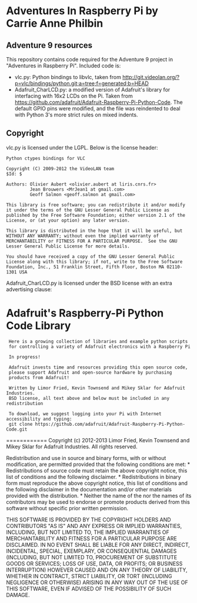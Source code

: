 # Adventures In Raspberry Pi by Carrie Anne Philbin
## Adventure 9 resources

This repository contains code required for the Adventure 9 project in
"Adventures in Raspberry Pi". Included code is:

* vlc.py: Python bindings to libvlc, taken from <http://git.videolan.org/?p=vlc/bindings/python.git;a=tree;f=generated;b=HEAD>
* Adafruit_CharLCD.py: a modified version of Adafruit's library for interfacing
  with 16x2 LCDs on the Pi. Taken from
  <https://github.com/adafruit/Adafruit-Raspberry-Pi-Python-Code>. The default
  GPIO pins were modified, and the file was reindented to deal with Python 3's
  more strict rules on mixed indents.

## Copyright

vlc.py is licensed under the LGPL. Below is the license header:

    Python ctypes bindings for VLC

    Copyright (C) 2009-2012 the VideoLAN team
    $Id: $

    Authors: Olivier Aubert <olivier.aubert at liris.cnrs.fr>
             Jean Brouwers <MrJean1 at gmail.com>
             Geoff Salmon <geoff.salmon at gmail.com>

    This library is free software; you can redistribute it and/or modify
    it under the terms of the GNU Lesser General Public License as
    published by the Free Software Foundation; either version 2.1 of the
    License, or (at your option) any later version.

    This library is distributed in the hope that it will be useful, but
    WITHOUT ANY WARRANTY; without even the implied warranty of
    MERCHANTABILITY or FITNESS FOR A PARTICULAR PURPOSE.  See the GNU
    Lesser General Public License for more details.

    You should have received a copy of the GNU Lesser General Public
    License along with this library; if not, write to the Free Software
    Foundation, Inc., 51 Franklin Street, Fifth Floor, Boston MA 02110-1301 USA

Adafruit_CharLCD.py is licensed under the BSD license with an extra advertising
clause:

   Adafruit's Raspberry-Pi Python Code Library
   ============
     Here is a growing collection of libraries and example python scripts
     for controlling a variety of Adafruit electronics with a Raspberry Pi
     
     In progress!

     Adafruit invests time and resources providing this open source code,
     please support Adafruit and open-source hardware by purchasing
     products from Adafruit!

     Written by Limor Fried, Kevin Townsend and Mikey Sklar for Adafruit Industries.
     BSD license, all text above and below must be included in any redistribution
     
     To download, we suggest logging into your Pi with Internet accessibility and typing:
     git clone https://github.com/adafruit/Adafruit-Raspberry-Pi-Python-Code.git
     
   ============
   Copyright (c) 2012-2013 Limor Fried, Kevin Townsend and Mikey Sklar for Adafruit Industries.
   All rights reserved.

   Redistribution and use in source and binary forms, with or without
   modification, are permitted provided that the following conditions are met:
       * Redistributions of source code must retain the above copyright
         notice, this list of conditions and the following disclaimer.
       * Redistributions in binary form must reproduce the above copyright
         notice, this list of conditions and the following disclaimer in the
         documentation and/or other materials provided with the distribution.
       * Neither the name of the <organization> nor the
         names of its contributors may be used to endorse or promote products
         derived from this software without specific prior written permission.

   THIS SOFTWARE IS PROVIDED BY THE COPYRIGHT HOLDERS AND CONTRIBUTORS "AS IS" AND
   ANY EXPRESS OR IMPLIED WARRANTIES, INCLUDING, BUT NOT LIMITED TO, THE IMPLIED
   WARRANTIES OF MERCHANTABILITY AND FITNESS FOR A PARTICULAR PURPOSE ARE
   DISCLAIMED. IN NO EVENT SHALL <COPYRIGHT HOLDER> BE LIABLE FOR ANY
   DIRECT, INDIRECT, INCIDENTAL, SPECIAL, EXEMPLARY, OR CONSEQUENTIAL DAMAGES
   (INCLUDING, BUT NOT LIMITED TO, PROCUREMENT OF SUBSTITUTE GOODS OR SERVICES;
   LOSS OF USE, DATA, OR PROFITS; OR BUSINESS INTERRUPTION) HOWEVER CAUSED AND
   ON ANY THEORY OF LIABILITY, WHETHER IN CONTRACT, STRICT LIABILITY, OR TORT
   (INCLUDING NEGLIGENCE OR OTHERWISE) ARISING IN ANY WAY OUT OF THE USE OF THIS
   SOFTWARE, EVEN IF ADVISED OF THE POSSIBILITY OF SUCH DAMAGE.
